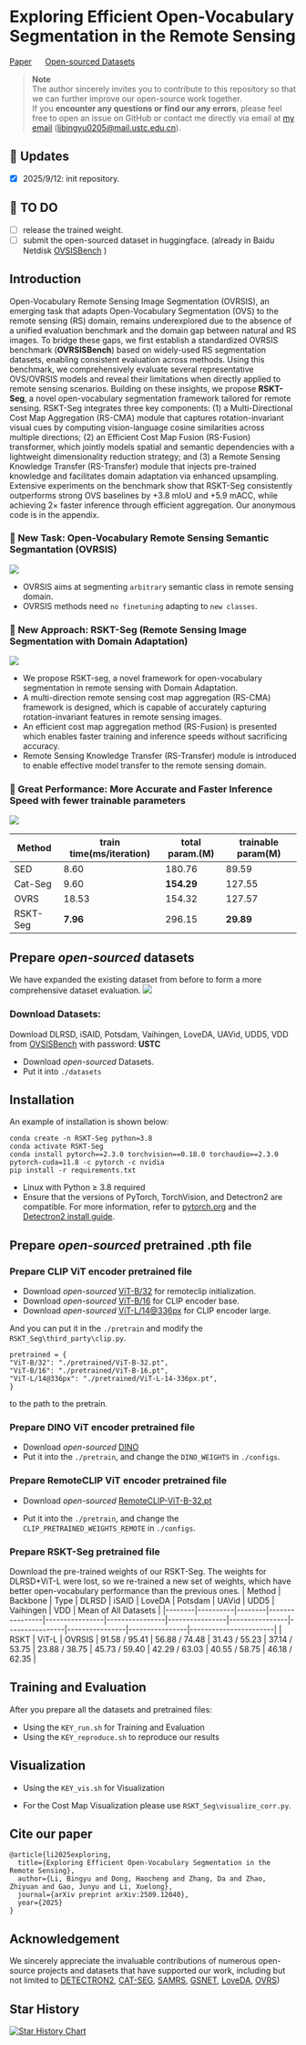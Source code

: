 # Exploring Efficient Open-Vocabulary Segmentation in the Remote Sensing

[Paper](https://arxiv.org/pdf/2509.12040.pdf) &nbsp;&nbsp;&nbsp;&nbsp; [Open-sourced Datasets](https://pan.baidu.com/s/1eXPwAbXRIecuy0-ZR6u0-Q?pwd=USTC)

> **Note**  
> The author sincerely invites you to contribute to this repository so that we can further improve our open-source work together.  
> If you **encounter any questions or find our any errors**, please feel free to open an issue on GitHub or contact me directly via email at [my email](mailto:libingyu0205@mail.ustc.edu.cn)       (libingyu0205@mail.ustc.edu.cn).

## 🚀 Updates​
- [x] 2025/9/12: init repository.

## 🚩 TO DO​
- [ ] release the trained weight.
- [ ] submit the open-sourced dataset in huggingface. (already in Baidu Netdisk [OVSISBench](https://pan.baidu.com/s/1eXPwAbXRIecuy0-ZR6u0-Q?pwd=USTC) )

## Introduction
Open-Vocabulary Remote Sensing Image Segmentation (OVRSIS), an emerging task that adapts Open-Vocabulary Segmentation (OVS) to the remote sensing (RS) domain, remains underexplored due to the absence of a unified evaluation benchmark and the domain gap between natural and RS images.
To bridge these gaps, we first establish a standardized OVRSIS benchmark (**OVRSISBench**) based on widely-used RS segmentation datasets, enabling consistent evaluation across methods. Using this benchmark, we comprehensively evaluate several representative OVS/OVRSIS models and reveal their limitations when directly applied to remote sensing scenarios.
Building on these insights, we propose **RSKT-Seg**, a novel open-vocabulary segmentation framework tailored for remote sensing. RSKT-Seg integrates three key components: (1) a Multi-Directional Cost Map Aggregation (RS-CMA) module that captures rotation-invariant visual cues by computing vision-language cosine similarities across multiple directions; (2) an Efficient Cost Map Fusion (RS-Fusion) transformer, which jointly models spatial and semantic dependencies with a lightweight dimensionality reduction strategy; and (3) a Remote Sensing Knowledge Transfer (RS-Transfer) module that injects pre-trained knowledge and facilitates domain adaptation via enhanced upsampling.
Extensive experiments on the benchmark show that RSKT-Seg consistently outperforms strong OVS baselines by +3.8 mIoU and +5.9 mACC, while achieving 2× faster inference through efficient aggregation. Our anonymous code is in the appendix. 

### 🌟 New Task: Open-Vocabulary Remote Sensing Semantic Segmantation (OVRSIS)
![](assets/fig_01.png)
- OVRSIS aims at segmenting ```arbitrary``` semantic class in remote sensing domain. 
- OVRSIS methods need ```no finetuning``` adapting to ```new classes```.

### 🌟 New Approach: RSKT-Seg (Remote Sensing Image Segmentation with Domain Adaptation)
![](assets/fig_method.png)
- We propose RSKT-seg, a novel framework for open-vocabulary segmentation in remote sensing with Domain Adaptation.
- A multi-direction remote sensing cost map aggregation (RS-CMA) framework is designed, which is capable of accurately capturing rotation-invariant features in remote sensing images.
- An efficient cost map aggregation method (RS-Fusion) is presented which enables faster training and inference speeds without sacrificing accuracy.
- Remote Sensing Knowledge Transfer (RS-Transfer) module is introduced to enable effective model transfer to the remote sensing domain.

### 🌟 Great Performance: More Accurate and Faster Inference Speed with fewer trainable parameters
![](assets/fig_speed_miou.png)

| Method | train time(ms/iteration) | total param.(M) | trainable param(M) |
| ---- | ---- | ---- | ---- |
| SED | 8.60 | 180.76 | 89.59 |
| Cat-Seg | 9.60 | **154.29** | 127.55 |
| OVRS | 18.53 | 154.32 | 127.57 |
| RSKT-Seg | **7.96** | 296.15 | **29.89** | 

## Prepare *open-sourced* datasets
We have expanded the existing dataset from before to form a more comprehensive dataset evaluation.
![](assets/fig_dataset.png)

### Download Datasets: 
Download DLRSD, iSAID, Potsdam, Vaihingen, LoveDA, UAVid, UDD5, VDD from [OVSISBench](https://pan.baidu.com/s/1eXPwAbXRIecuy0-ZR6u0-Q?pwd=USTC) with password: **USTC**

- Download *open-sourced* Datasets.
- Put it into ```./datasets```

## Installation
An example of installation is shown below:
```
conda create -n RSKT-Seg python=3.8
conda activate RSKT-Seg
conda install pytorch==2.3.0 torchvision==0.18.0 torchaudio==2.3.0 pytorch-cuda=11.8 -c pytorch -c nvidia
pip install -r requirements.txt
```
- Linux with Python ≥ 3.8 required
- Ensure that the versions of PyTorch, TorchVision, and Detectron2 are compatible. For more information, refer to [pytorch.org](https://pytorch.org) and the  [Detectron2 install guide](https://detectron2.readthedocs.io/tutorials/install.html).


## Prepare *open-sourced* pretrained .pth file
### Prepare CLIP ViT encoder pretrained file
- Download *open-sourced* [ViT-B/32](https://openaipublic.azureedge.net/clip/models/40d365715913c9da98579312b702a82c18be219cc2a73407c4526f58eba950af/ViT-B-32.pt) for remoteclip initialization. 
- Download *open-sourced* [ViT-B/16](https://openaipublic.azureedge.net/clip/models/5806e77cd80f8b59890b7e101eabd078d9fb84e6937f9e85e4ecb61988df416f/ViT-B-16.pt) for CLIP encoder base.
- Download *open-sourced* [ViT-L/14@336px](https://openaipublic.azureedge.net/clip/models/3035c92b350959924f9f00213499208652fc7ea050643e8b385c2dac08641f02/ViT-L-14-336px.pt) for CLIP encoder large.

And you can put it in the ```./pretrain``` and modify the ```RSKT_Seg\third_party\clip.py```.

    pretrained = {
    "ViT-B/32": "./pretrained/ViT-B-32.pt",
    "ViT-B/16": "./pretrained/ViT-B-16.pt",
    "ViT-L/14@336px": "./pretrained/ViT-L-14-336px.pt",
    }

to the path to the pretrain.

### Prepare DINO ViT encoder pretrained file
- Download *open-sourced* [DINO](https://drive.google.com/file/d/1kH0wDM_Hl4sEQJG8JjILCo0RTx65X7zV/view)
- Put it into the ```./pretrain```, and change the ```DINO_WEIGHTS``` in ```./configs```.

### Prepare RemoteCLIP ViT encoder pretrained file
- Download *open-sourced* [RemoteCLIP-ViT-B-32.pt](https://huggingface.co/chendelong/RemoteCLIP/tree/main)

- Put it into the ```./pretrain```, and change the ```CLIP_PRETRAINED_WEIGHTS_REMOTE``` in ```./configs```.

### Prepare RSKT-Seg pretrained file

Download the pre-trained weights of our RSKT-Seg. The weights for DLRSD+ViT-L were lost, so we re-trained a new set of weights, which have better open-vocabulary performance than the previous ones.
| Method | Backbone | Type   | DLRSD          | iSAID          | LoveDA         | Potsdam        | UAVid          | UDD5           | Vaihingen      | VDD            | Mean of All Datasets |
|--------|----------|--------|----------------|----------------|----------------|----------------|----------------|----------------|----------------|----------------|-----------------------|
| RSKT   | ViT-L    | OVRSIS | 91.58 / 95.41  | 56.88 / 74.48  | 31.43 / 55.23  | 37.14 / 53.75  | 23.88 / 38.75  | 45.73 / 59.40  | 42.29 / 63.03  | 40.55 / 58.75  | 46.18 / 62.35        |

## Training and Evaluation
After you prepare all the datasets and pretrained files:

- Using the ```KEY_run.sh``` for Training and Evaluation
- Using the ```KEY_reproduce.sh``` to reproduce our results
  
## Visualization
- Using the ```KEY_vis.sh``` for Visualization

- For the Cost Map Visualization please use ```RSKT_Seg\visualize_corr.py```.


## Cite our paper
```
@article{li2025exploring,
  title={Exploring Efficient Open-Vocabulary Segmentation in the Remote Sensing},
  author={Li, Bingyu and Dong, Haocheng and Zhang, Da and Zhao, Zhiyuan and Gao, Junyu and Li, Xuelong},
  journal={arXiv preprint arXiv:2509.12040},
  year={2025}
}
```

## Acknowledgement
We sincerely appreciate the invaluable contributions of numerous open-source projects and datasets that have supported our work, including but not limited to [DETECTRON2](https://github.com/facebookresearch/detectron2), [CAT-SEG](https://github.com/cvlab-kaist/CAT-Seg), [SAMRS](https://github.com/ViTAE-Transformer/SAMRS), [GSNET](https://github.com/yecy749/GSNet), [LoveDA](https://github.com/Junjue-Wang/LoveDA](https://github.com/yecy749/GSNet?tab=readme-ov-file)), [OVRS](https://github.com/caoql98/OVRS))

## Star History

[![Star History Chart](https://api.star-history.com/svg?repos=LiBingyu01/RSKT-Seg&type=Date)](https://www.star-history.com/#LiBingyu01/RSKT-Seg&Date)
